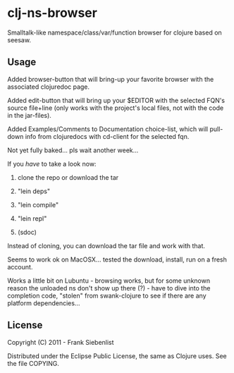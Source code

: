 # clj-ns-browser

Smalltalk-like namespace/class/var/function browser for clojure based on seesaw.

## Usage

Added browser-button that will bring-up your favorite browser with the associated clojuredoc page.

Added edit-button that will bring up your $EDITOR with the selected FQN's source file+line
(only works with the project's local files, not with the code in the jar-files).

Added Examples/Comments to Documentation choice-list, which will pull-down info from clojuredocs with cd-client for the selected fqn.


Not yet fully baked... pls wait another week...

If you *have* to take a look now:

  1) clone the repo or download the tar

  2) "lein deps"

  3) "lein compile"

  4) "lein repl"

  5) (sdoc)

Instead of cloning, you can download the tar file and work with that.

Seems to work ok on MacOSX... tested the download, install, run on a fresh account.

Works a little bit on Lubuntu - browsing works, but for some unknown reason the unloaded ns don't show up there (?) - have to dive into the completion code, "stolen" from swank-clojure to see if there are any platform dependencies...


## License

Copyright (C) 2011 - Frank Siebenlist

Distributed under the Eclipse Public License, the same as Clojure
uses. See the file COPYING.
